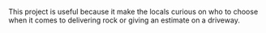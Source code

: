 This project is useful because it make the locals curious on who to choose when it comes to delivering rock or giving an estimate on a driveway.

